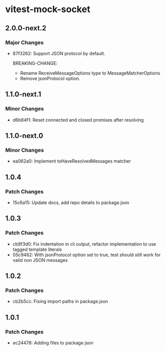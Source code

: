 # vitest-mock-socket

## 2.0.0-next.2

### Major Changes

- 87f3262: Support JSON protocol by default.

  BREAKING-CHANGE:

  - Rename ReceiveMessageOptions type to MessageMatcherOptions
  - Remove jsonProtocol option.

## 1.1.0-next.1

### Minor Changes

- d6b84f1: Reset connected and closed promises after resolving

## 1.1.0-next.0

### Minor Changes

- ea062a0: Implement toHaveResolvedMessages matcher

## 1.0.4

### Patch Changes

- 15c6a15: Update docs, add repo details to package.json

## 1.0.3

### Patch Changes

- cb9f3d0: Fix indentation in cli output, refactor implementation to use tagged template literals
- 05c9462: With jsonProtocol option set to true, test should still work for valid non JSON messages

## 1.0.2

### Patch Changes

- cb2b5cc: Fixing import paths in package.json

## 1.0.1

### Patch Changes

- ec24478: Adding files to package json

